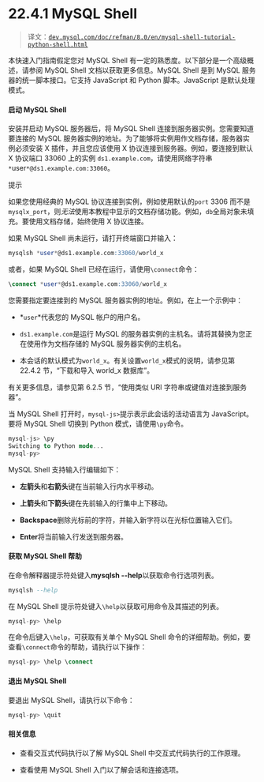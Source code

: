 # 22.4.1 MySQL Shell

> 译文：[`dev.mysql.com/doc/refman/8.0/en/mysql-shell-tutorial-python-shell.html`](https://dev.mysql.com/doc/refman/8.0/en/mysql-shell-tutorial-python-shell.html)

本快速入门指南假定您对 MySQL Shell 有一定的熟悉度。以下部分是一个高级概述，请参阅 MySQL Shell 文档以获取更多信息。MySQL Shell 是到 MySQL 服务器的统一脚本接口。它支持 JavaScript 和 Python 脚本。JavaScript 是默认处理模式。

#### 启动 MySQL Shell

安装并启动 MySQL 服务器后，将 MySQL Shell 连接到服务器实例。您需要知道要连接的 MySQL 服务器实例的地址。为了能够将实例用作文档存储，服务器实例必须安装 X 插件，并且您应该使用 X 协议连接到服务器。例如，要连接到默认 X 协议端口 33060 上的实例 `ds1.example.com`，请使用网络字符串 `*`user`*@ds1.example.com:33060`。

提示

如果您使用经典的 MySQL 协议连接到实例，例如使用默认的`port` 3306 而不是`mysqlx_port`，则*无法*使用本教程中显示的文档存储功能。例如，`db`全局对象未填充。要使用文档存储，始终使用 X 协议连接。

如果 MySQL Shell 尚未运行，请打开终端窗口并输入：

```sql
mysqlsh *user*@ds1.example.com:33060/world_x
```

或者，如果 MySQL Shell 已经在运行，请使用`\connect`命令：

```sql
\connect *user*@ds1.example.com:33060/world_x
```

您需要指定要连接到的 MySQL 服务器实例的地址。例如，在上一个示例中：

+   *`user`*代表您的 MySQL 帐户的用户名。

+   `ds1.example.com`是运行 MySQL 的服务器实例的主机名。请将其替换为您正在使用作为文档存储的 MySQL 服务器实例的主机名。

+   本会话的默认模式为`world_x`。有关设置`world_x`模式的说明，请参见第 22.4.2 节，“下载和导入 world_x 数据库”。

有关更多信息，请参见第 6.2.5 节，“使用类似 URI 字符串或键值对连接到服务器”。

当 MySQL Shell 打开时，`mysql-js>`提示表示此会话的活动语言为 JavaScript。要将 MySQL Shell 切换到 Python 模式，请使用`\py`命令。

```sql
mysql-js> \py
Switching to Python mode...
mysql-py>
```

MySQL Shell 支持输入行编辑如下：

+   **左箭头**和**右箭头**键在当前输入行内水平移动。

+   **上箭头**和**下箭头**键在先前输入的行集中上下移动。

+   **Backspace**删除光标前的字符，并输入新字符以在光标位置输入它们。

+   **Enter**将当前输入行发送到服务器。

#### 获取 MySQL Shell 帮助

在命令解释器提示符处键入**mysqlsh --help**以获取命令行选项列表。

```sql
mysqlsh --help
```

在 MySQL Shell 提示符处键入`\help`以获取可用命令及其描述的列表。

```sql
mysql-py> \help
```

在命令后键入`\help`，可获取有关单个 MySQL Shell 命令的详细帮助。例如，要查看`\connect`命令的帮助，请执行以下操作：

```sql
mysql-py> \help \connect
```

#### 退出 MySQL Shell

要退出 MySQL Shell，请执行以下命令：

```sql
mysql-py> \quit
```

#### 相关信息

+   查看交互式代码执行以了解 MySQL Shell 中交互式代码执行的工作原理。

+   查看使用 MySQL Shell 入门以了解会话和连接选项。
